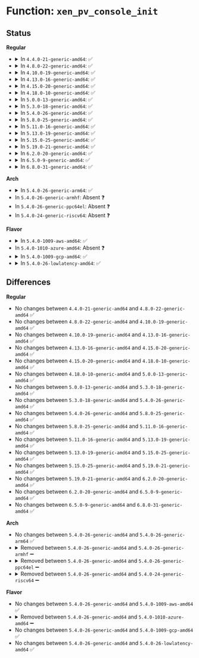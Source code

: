 # Function: <code>xen_pv_console_init</code>

## Status
<b>Regular</b>
<ul>
<li>
<details>
<summary>In <code>4.4.0-21-generic-amd64</code>: ✅</summary>

```c
int xen_pv_console_init()
```

```json
{
  "name": "xen_pv_console_init",
  "collision_type": "Unique Static",
  "inline_type": "No",
  "funcs": [
    {
      "addr": 18446744071584084544,
      "name": "xen_pv_console_init",
      "external": false,
      "loc": "drivers/tty/hvc/hvc_xen.c:248",
      "file": "drivers/tty/hvc/hvc_xen.c",
      "inline": "seen, unknown",
      "caller_inline": [],
      "caller_func": [
        "drivers/tty/hvc/hvc_xen.c:xen_hvc_init",
        "drivers/tty/hvc/hvc_xen.c:xen_cons_init"
      ]
    }
  ],
  "symbols": [
    {
      "addr": 18446744071584084544,
      "name": "xen_pv_console_init",
      "section": ".text",
      "bind": "STB_LOCAL",
      "size": 600
    }
  ]
}
```
</details>
</li>
<li>
<details>
<summary>In <code>4.8.0-22-generic-amd64</code>: ✅</summary>

```c
int xen_pv_console_init()
```

```json
{
  "name": "xen_pv_console_init",
  "collision_type": "Unique Static",
  "inline_type": "No",
  "funcs": [
    {
      "addr": 18446744071584415760,
      "name": "xen_pv_console_init",
      "external": false,
      "loc": "drivers/tty/hvc/hvc_xen.c:261",
      "file": "drivers/tty/hvc/hvc_xen.c",
      "inline": "seen, unknown",
      "caller_inline": [],
      "caller_func": [
        "drivers/tty/hvc/hvc_xen.c:xen_cons_init",
        "drivers/tty/hvc/hvc_xen.c:xen_hvc_init"
      ]
    }
  ],
  "symbols": [
    {
      "addr": 18446744071584415760,
      "name": "xen_pv_console_init",
      "section": ".text",
      "bind": "STB_LOCAL",
      "size": 219
    }
  ]
}
```
</details>
</li>
<li>
<details>
<summary>In <code>4.10.0-19-generic-amd64</code>: ✅</summary>

```c
int xen_pv_console_init()
```

```json
{
  "name": "xen_pv_console_init",
  "collision_type": "Unique Static",
  "inline_type": "No",
  "funcs": [
    {
      "addr": 18446744071584598656,
      "name": "xen_pv_console_init",
      "external": false,
      "loc": "drivers/tty/hvc/hvc_xen.c:261",
      "file": "drivers/tty/hvc/hvc_xen.c",
      "inline": "seen, unknown",
      "caller_inline": [],
      "caller_func": [
        "drivers/tty/hvc/hvc_xen.c:xen_cons_init",
        "drivers/tty/hvc/hvc_xen.c:xen_hvc_init"
      ]
    }
  ],
  "symbols": [
    {
      "addr": 18446744071584598656,
      "name": "xen_pv_console_init",
      "section": ".text",
      "bind": "STB_LOCAL",
      "size": 219
    }
  ]
}
```
</details>
</li>
<li>
<details>
<summary>In <code>4.13.0-16-generic-amd64</code>: ✅</summary>

```c
int xen_pv_console_init()
```

```json
{
  "name": "xen_pv_console_init",
  "collision_type": "Unique Static",
  "inline_type": "No",
  "funcs": [
    {
      "addr": 18446744071584680768,
      "name": "xen_pv_console_init",
      "external": false,
      "loc": "drivers/tty/hvc/hvc_xen.c:261",
      "file": "drivers/tty/hvc/hvc_xen.c",
      "inline": "seen, unknown",
      "caller_inline": [],
      "caller_func": [
        "drivers/tty/hvc/hvc_xen.c:xen_cons_init",
        "drivers/tty/hvc/hvc_xen.c:xen_hvc_init"
      ]
    }
  ],
  "symbols": [
    {
      "addr": 18446744071584680768,
      "name": "xen_pv_console_init",
      "section": ".text",
      "bind": "STB_LOCAL",
      "size": 216
    }
  ]
}
```
</details>
</li>
<li>
<details>
<summary>In <code>4.15.0-20-generic-amd64</code>: ✅</summary>

```c
int xen_pv_console_init()
```

```json
{
  "name": "xen_pv_console_init",
  "collision_type": "Unique Static",
  "inline_type": "No",
  "funcs": [
    {
      "addr": 18446744071585093680,
      "name": "xen_pv_console_init",
      "external": false,
      "loc": "drivers/tty/hvc/hvc_xen.c:248",
      "file": "drivers/tty/hvc/hvc_xen.c",
      "inline": "seen, unknown",
      "caller_inline": [],
      "caller_func": [
        "drivers/tty/hvc/hvc_xen.c:xen_cons_init",
        "drivers/tty/hvc/hvc_xen.c:xen_hvc_init"
      ]
    }
  ],
  "symbols": [
    {
      "addr": 18446744071585093680,
      "name": "xen_pv_console_init",
      "section": ".text",
      "bind": "STB_LOCAL",
      "size": 216
    }
  ]
}
```
</details>
</li>
<li>
<details>
<summary>In <code>4.18.0-10-generic-amd64</code>: ✅</summary>

```c
int xen_pv_console_init()
```

```json
{
  "name": "xen_pv_console_init",
  "collision_type": "Unique Static",
  "inline_type": "No",
  "funcs": [
    {
      "addr": 18446744071585326704,
      "name": "xen_pv_console_init",
      "external": false,
      "loc": "drivers/tty/hvc/hvc_xen.c:248",
      "file": "drivers/tty/hvc/hvc_xen.c",
      "inline": "seen, unknown",
      "caller_inline": [],
      "caller_func": [
        "drivers/tty/hvc/hvc_xen.c:xen_cons_init",
        "drivers/tty/hvc/hvc_xen.c:xen_hvc_init"
      ]
    }
  ],
  "symbols": [
    {
      "addr": 18446744071585326704,
      "name": "xen_pv_console_init",
      "section": ".text",
      "bind": "STB_LOCAL",
      "size": 216
    }
  ]
}
```
</details>
</li>
<li>
<details>
<summary>In <code>5.0.0-13-generic-amd64</code>: ✅</summary>

```c
int xen_pv_console_init()
```

```json
{
  "name": "xen_pv_console_init",
  "collision_type": "Unique Static",
  "inline_type": "No",
  "funcs": [
    {
      "addr": 18446744071585450160,
      "name": "xen_pv_console_init",
      "external": false,
      "loc": "drivers/tty/hvc/hvc_xen.c:248",
      "file": "drivers/tty/hvc/hvc_xen.c",
      "inline": "seen, unknown",
      "caller_inline": [],
      "caller_func": [
        "drivers/tty/hvc/hvc_xen.c:xen_cons_init",
        "drivers/tty/hvc/hvc_xen.c:xen_hvc_init"
      ]
    }
  ],
  "symbols": [
    {
      "addr": 18446744071585450160,
      "name": "xen_pv_console_init",
      "section": ".text",
      "bind": "STB_LOCAL",
      "size": 216
    }
  ]
}
```
</details>
</li>
<li>
<details>
<summary>In <code>5.3.0-18-generic-amd64</code>: ✅</summary>

```c
int xen_pv_console_init()
```

```json
{
  "name": "xen_pv_console_init",
  "collision_type": "Unique Static",
  "inline_type": "No",
  "funcs": [
    {
      "addr": 18446744071585666000,
      "name": "xen_pv_console_init",
      "external": false,
      "loc": "drivers/tty/hvc/hvc_xen.c:248",
      "file": "drivers/tty/hvc/hvc_xen.c",
      "inline": "seen, unknown",
      "caller_inline": [],
      "caller_func": [
        "drivers/tty/hvc/hvc_xen.c:xen_cons_init",
        "drivers/tty/hvc/hvc_xen.c:xen_hvc_init"
      ]
    }
  ],
  "symbols": [
    {
      "addr": 18446744071585666000,
      "name": "xen_pv_console_init",
      "section": ".text",
      "bind": "STB_LOCAL",
      "size": 214
    }
  ]
}
```
</details>
</li>
<li>
<details>
<summary>In <code>5.4.0-26-generic-amd64</code>: ✅</summary>

```c
int xen_pv_console_init()
```

```json
{
  "name": "xen_pv_console_init",
  "collision_type": "Unique Static",
  "inline_type": "No",
  "funcs": [
    {
      "addr": 18446744071585806976,
      "name": "xen_pv_console_init",
      "external": false,
      "loc": "drivers/tty/hvc/hvc_xen.c:248",
      "file": "drivers/tty/hvc/hvc_xen.c",
      "inline": "seen, unknown",
      "caller_inline": [],
      "caller_func": [
        "drivers/tty/hvc/hvc_xen.c:xen_cons_init",
        "drivers/tty/hvc/hvc_xen.c:xen_hvc_init"
      ]
    }
  ],
  "symbols": [
    {
      "addr": 18446744071585806976,
      "name": "xen_pv_console_init",
      "section": ".text",
      "bind": "STB_LOCAL",
      "size": 214
    }
  ]
}
```
</details>
</li>
<li>
<details>
<summary>In <code>5.8.0-25-generic-amd64</code>: ✅</summary>

```c
int xen_pv_console_init()
```

```json
{
  "name": "xen_pv_console_init",
  "collision_type": "Unique Static",
  "inline_type": "No",
  "funcs": [
    {
      "addr": 18446744071586538112,
      "name": "xen_pv_console_init",
      "external": false,
      "loc": "drivers/tty/hvc/hvc_xen.c:248",
      "file": "drivers/tty/hvc/hvc_xen.c",
      "inline": "seen, unknown",
      "caller_inline": [],
      "caller_func": [
        "drivers/tty/hvc/hvc_xen.c:xen_cons_init",
        "drivers/tty/hvc/hvc_xen.c:xen_hvc_init"
      ]
    }
  ],
  "symbols": [
    {
      "addr": 18446744071586538112,
      "name": "xen_pv_console_init",
      "section": ".text",
      "bind": "STB_LOCAL",
      "size": 218
    }
  ]
}
```
</details>
</li>
<li>
<details>
<summary>In <code>5.11.0-16-generic-amd64</code>: ✅</summary>

```c
int xen_pv_console_init()
```

```json
{
  "name": "xen_pv_console_init",
  "collision_type": "Unique Static",
  "inline_type": "No",
  "funcs": [
    {
      "addr": 18446744071586649328,
      "name": "xen_pv_console_init",
      "external": false,
      "loc": "drivers/tty/hvc/hvc_xen.c:248",
      "file": "drivers/tty/hvc/hvc_xen.c",
      "inline": "seen, unknown",
      "caller_inline": [],
      "caller_func": [
        "drivers/tty/hvc/hvc_xen.c:xen_cons_init",
        "drivers/tty/hvc/hvc_xen.c:xen_hvc_init"
      ]
    }
  ],
  "symbols": [
    {
      "addr": 18446744071586649328,
      "name": "xen_pv_console_init",
      "section": ".text",
      "bind": "STB_LOCAL",
      "size": 218
    }
  ]
}
```
</details>
</li>
<li>
<details>
<summary>In <code>5.13.0-19-generic-amd64</code>: ✅</summary>

```c
int xen_pv_console_init()
```

```json
{
  "name": "xen_pv_console_init",
  "collision_type": "Unique Static",
  "inline_type": "No",
  "funcs": [
    {
      "addr": 18446744071586533280,
      "name": "xen_pv_console_init",
      "external": false,
      "loc": "drivers/tty/hvc/hvc_xen.c:248",
      "file": "drivers/tty/hvc/hvc_xen.c",
      "inline": "seen, unknown",
      "caller_inline": [],
      "caller_func": [
        "drivers/tty/hvc/hvc_xen.c:xen_cons_init",
        "drivers/tty/hvc/hvc_xen.c:xen_hvc_init"
      ]
    }
  ],
  "symbols": [
    {
      "addr": 18446744071586533280,
      "name": "xen_pv_console_init",
      "section": ".text",
      "bind": "STB_LOCAL",
      "size": 218
    }
  ]
}
```
</details>
</li>
<li>
<details>
<summary>In <code>5.15.0-25-generic-amd64</code>: ✅</summary>

```c
int xen_pv_console_init()
```

```json
{
  "name": "xen_pv_console_init",
  "collision_type": "Unique Static",
  "inline_type": "No",
  "funcs": [
    {
      "addr": 18446744071587071696,
      "name": "xen_pv_console_init",
      "external": false,
      "loc": "drivers/tty/hvc/hvc_xen.c:283",
      "file": "drivers/tty/hvc/hvc_xen.c",
      "inline": "seen, unknown",
      "caller_inline": [],
      "caller_func": [
        "drivers/tty/hvc/hvc_xen.c:xen_cons_init",
        "drivers/tty/hvc/hvc_xen.c:xen_hvc_init"
      ]
    }
  ],
  "symbols": [
    {
      "addr": 18446744071587071696,
      "name": "xen_pv_console_init",
      "section": ".text",
      "bind": "STB_LOCAL",
      "size": 218
    }
  ]
}
```
</details>
</li>
<li>
<details>
<summary>In <code>5.19.0-21-generic-amd64</code>: ✅</summary>

```c
int xen_pv_console_init()
```

```json
{
  "name": "xen_pv_console_init",
  "collision_type": "Unique Static",
  "inline_type": "No",
  "funcs": [
    {
      "addr": 18446744071588374208,
      "name": "xen_pv_console_init",
      "external": false,
      "loc": "drivers/tty/hvc/hvc_xen.c:283",
      "file": "drivers/tty/hvc/hvc_xen.c",
      "inline": "seen, unknown",
      "caller_inline": [],
      "caller_func": [
        "drivers/tty/hvc/hvc_xen.c:xen_cons_init",
        "drivers/tty/hvc/hvc_xen.c:xen_hvc_init"
      ]
    }
  ],
  "symbols": [
    {
      "addr": 18446744071588374208,
      "name": "xen_pv_console_init",
      "section": ".text",
      "bind": "STB_LOCAL",
      "size": 225
    }
  ]
}
```
</details>
</li>
<li>
<details>
<summary>In <code>6.2.0-20-generic-amd64</code>: ✅</summary>

```c
int xen_pv_console_init()
```

```json
{
  "name": "xen_pv_console_init",
  "collision_type": "Unique Static",
  "inline_type": "No",
  "funcs": [
    {
      "addr": 18446744071589798208,
      "name": "xen_pv_console_init",
      "external": false,
      "loc": "drivers/tty/hvc/hvc_xen.c:288",
      "file": "drivers/tty/hvc/hvc_xen.c",
      "inline": "seen, unknown",
      "caller_inline": [],
      "caller_func": [
        "drivers/tty/hvc/hvc_xen.c:xen_cons_init",
        "drivers/tty/hvc/hvc_xen.c:xen_hvc_init"
      ]
    }
  ],
  "symbols": [
    {
      "addr": 18446744071589798208,
      "name": "xen_pv_console_init",
      "section": ".text",
      "bind": "STB_LOCAL",
      "size": 183
    }
  ]
}
```
</details>
</li>
<li>
<details>
<summary>In <code>6.5.0-9-generic-amd64</code>: ✅</summary>

```c
int xen_pv_console_init()
```

```json
{
  "name": "xen_pv_console_init",
  "collision_type": "Unique Static",
  "inline_type": "No",
  "funcs": [
    {
      "addr": 18446744071590103552,
      "name": "xen_pv_console_init",
      "external": false,
      "loc": "drivers/tty/hvc/hvc_xen.c:301",
      "file": "drivers/tty/hvc/hvc_xen.c",
      "inline": "seen, unknown",
      "caller_inline": [],
      "caller_func": [
        "drivers/tty/hvc/hvc_xen.c:xen_cons_init",
        "drivers/tty/hvc/hvc_xen.c:xen_hvc_init"
      ]
    }
  ],
  "symbols": [
    {
      "addr": 18446744071590103552,
      "name": "xen_pv_console_init",
      "section": ".text",
      "bind": "STB_LOCAL",
      "size": 183
    }
  ]
}
```
</details>
</li>
<li>
<details>
<summary>In <code>6.8.0-31-generic-amd64</code>: ✅</summary>

```c
int xen_pv_console_init()
```

```json
{
  "name": "xen_pv_console_init",
  "collision_type": "Unique Static",
  "inline_type": "No",
  "funcs": [
    {
      "addr": 18446744071590442944,
      "name": "xen_pv_console_init",
      "external": false,
      "loc": "drivers/tty/hvc/hvc_xen.c:302",
      "file": "drivers/tty/hvc/hvc_xen.c",
      "inline": "seen, unknown",
      "caller_inline": [],
      "caller_func": [
        "drivers/tty/hvc/hvc_xen.c:xen_cons_init",
        "drivers/tty/hvc/hvc_xen.c:xen_hvc_init"
      ]
    }
  ],
  "symbols": [
    {
      "addr": 18446744071590442944,
      "name": "xen_pv_console_init",
      "section": ".text",
      "bind": "STB_LOCAL",
      "size": 236
    }
  ]
}
```
</details>
</li>
</ul>
<b>Arch</b>
<ul>
<li>
<details>
<summary>In <code>5.4.0-26-generic-arm64</code>: ✅</summary>

```c
int xen_pv_console_init()
```

```json
{
  "name": "xen_pv_console_init",
  "collision_type": "Unique Static",
  "inline_type": "No",
  "funcs": [
    {
      "addr": 18446603336498527264,
      "name": "xen_pv_console_init",
      "external": false,
      "loc": "drivers/tty/hvc/hvc_xen.c:248",
      "file": "drivers/tty/hvc/hvc_xen.c",
      "inline": "seen, unknown",
      "caller_inline": [],
      "caller_func": [
        "drivers/tty/hvc/hvc_xen.c:xen_cons_init",
        "drivers/tty/hvc/hvc_xen.c:xen_hvc_init"
      ]
    }
  ],
  "symbols": [
    {
      "addr": 18446603336498527264,
      "name": "xen_pv_console_init",
      "section": ".text",
      "bind": "STB_LOCAL",
      "size": 404
    }
  ]
}
```
</details>
</li>
<li>
In <code>5.4.0-26-generic-armhf</code>: Absent ❓
</li>
<li>
In <code>5.4.0-26-generic-ppc64el</code>: Absent ❓
</li>
<li>
In <code>5.4.0-24-generic-riscv64</code>: Absent ❓
</li>
</ul>
<b>Flavor</b>
<ul>
<li>
<details>
<summary>In <code>5.4.0-1009-aws-amd64</code>: ✅</summary>

```c
int xen_pv_console_init()
```

```json
{
  "name": "xen_pv_console_init",
  "collision_type": "Unique Static",
  "inline_type": "No",
  "funcs": [
    {
      "addr": 18446744071585567968,
      "name": "xen_pv_console_init",
      "external": false,
      "loc": "drivers/tty/hvc/hvc_xen.c:248",
      "file": "drivers/tty/hvc/hvc_xen.c",
      "inline": "seen, unknown",
      "caller_inline": [],
      "caller_func": [
        "drivers/tty/hvc/hvc_xen.c:xen_cons_init",
        "drivers/tty/hvc/hvc_xen.c:xen_hvc_init"
      ]
    }
  ],
  "symbols": [
    {
      "addr": 18446744071585567968,
      "name": "xen_pv_console_init",
      "section": ".text",
      "bind": "STB_LOCAL",
      "size": 214
    }
  ]
}
```
</details>
</li>
<li>
In <code>5.4.0-1010-azure-amd64</code>: Absent ❓
</li>
<li>
<details>
<summary>In <code>5.4.0-1009-gcp-amd64</code>: ✅</summary>

```c
int xen_pv_console_init()
```

```json
{
  "name": "xen_pv_console_init",
  "collision_type": "Unique Static",
  "inline_type": "No",
  "funcs": [
    {
      "addr": 18446744071585757376,
      "name": "xen_pv_console_init",
      "external": false,
      "loc": "drivers/tty/hvc/hvc_xen.c:248",
      "file": "drivers/tty/hvc/hvc_xen.c",
      "inline": "seen, unknown",
      "caller_inline": [],
      "caller_func": [
        "drivers/tty/hvc/hvc_xen.c:xen_cons_init",
        "drivers/tty/hvc/hvc_xen.c:xen_hvc_init"
      ]
    }
  ],
  "symbols": [
    {
      "addr": 18446744071585757376,
      "name": "xen_pv_console_init",
      "section": ".text",
      "bind": "STB_LOCAL",
      "size": 214
    }
  ]
}
```
</details>
</li>
<li>
<details>
<summary>In <code>5.4.0-26-lowlatency-amd64</code>: ✅</summary>

```c
int xen_pv_console_init()
```

```json
{
  "name": "xen_pv_console_init",
  "collision_type": "Unique Static",
  "inline_type": "No",
  "funcs": [
    {
      "addr": 18446744071585866016,
      "name": "xen_pv_console_init",
      "external": false,
      "loc": "drivers/tty/hvc/hvc_xen.c:248",
      "file": "drivers/tty/hvc/hvc_xen.c",
      "inline": "seen, unknown",
      "caller_inline": [],
      "caller_func": [
        "drivers/tty/hvc/hvc_xen.c:xen_cons_init",
        "drivers/tty/hvc/hvc_xen.c:xen_hvc_init"
      ]
    }
  ],
  "symbols": [
    {
      "addr": 18446744071585866016,
      "name": "xen_pv_console_init",
      "section": ".text",
      "bind": "STB_LOCAL",
      "size": 212
    }
  ]
}
```
</details>
</li>
</ul>

## Differences
<b>Regular</b>
<ul>
<li>
No changes between <code>4.4.0-21-generic-amd64</code> and <code>4.8.0-22-generic-amd64</code> ✅
</li>
<li>
No changes between <code>4.8.0-22-generic-amd64</code> and <code>4.10.0-19-generic-amd64</code> ✅
</li>
<li>
No changes between <code>4.10.0-19-generic-amd64</code> and <code>4.13.0-16-generic-amd64</code> ✅
</li>
<li>
No changes between <code>4.13.0-16-generic-amd64</code> and <code>4.15.0-20-generic-amd64</code> ✅
</li>
<li>
No changes between <code>4.15.0-20-generic-amd64</code> and <code>4.18.0-10-generic-amd64</code> ✅
</li>
<li>
No changes between <code>4.18.0-10-generic-amd64</code> and <code>5.0.0-13-generic-amd64</code> ✅
</li>
<li>
No changes between <code>5.0.0-13-generic-amd64</code> and <code>5.3.0-18-generic-amd64</code> ✅
</li>
<li>
No changes between <code>5.3.0-18-generic-amd64</code> and <code>5.4.0-26-generic-amd64</code> ✅
</li>
<li>
No changes between <code>5.4.0-26-generic-amd64</code> and <code>5.8.0-25-generic-amd64</code> ✅
</li>
<li>
No changes between <code>5.8.0-25-generic-amd64</code> and <code>5.11.0-16-generic-amd64</code> ✅
</li>
<li>
No changes between <code>5.11.0-16-generic-amd64</code> and <code>5.13.0-19-generic-amd64</code> ✅
</li>
<li>
No changes between <code>5.13.0-19-generic-amd64</code> and <code>5.15.0-25-generic-amd64</code> ✅
</li>
<li>
No changes between <code>5.15.0-25-generic-amd64</code> and <code>5.19.0-21-generic-amd64</code> ✅
</li>
<li>
No changes between <code>5.19.0-21-generic-amd64</code> and <code>6.2.0-20-generic-amd64</code> ✅
</li>
<li>
No changes between <code>6.2.0-20-generic-amd64</code> and <code>6.5.0-9-generic-amd64</code> ✅
</li>
<li>
No changes between <code>6.5.0-9-generic-amd64</code> and <code>6.8.0-31-generic-amd64</code> ✅
</li>
</ul>
<b>Arch</b>
<ul>
<li>
No changes between <code>5.4.0-26-generic-amd64</code> and <code>5.4.0-26-generic-arm64</code> ✅
</li>
<li>
<details>
<summary>Removed between <code>5.4.0-26-generic-amd64</code> and <code>5.4.0-26-generic-armhf</code> ➖</summary>

```c
int xen_pv_console_init()
```
</details>
</li>
<li>
<details>
<summary>Removed between <code>5.4.0-26-generic-amd64</code> and <code>5.4.0-26-generic-ppc64el</code> ➖</summary>

```c
int xen_pv_console_init()
```
</details>
</li>
<li>
<details>
<summary>Removed between <code>5.4.0-26-generic-amd64</code> and <code>5.4.0-24-generic-riscv64</code> ➖</summary>

```c
int xen_pv_console_init()
```
</details>
</li>
</ul>
<b>Flavor</b>
<ul>
<li>
No changes between <code>5.4.0-26-generic-amd64</code> and <code>5.4.0-1009-aws-amd64</code> ✅
</li>
<li>
<details>
<summary>Removed between <code>5.4.0-26-generic-amd64</code> and <code>5.4.0-1010-azure-amd64</code> ➖</summary>

```c
int xen_pv_console_init()
```
</details>
</li>
<li>
No changes between <code>5.4.0-26-generic-amd64</code> and <code>5.4.0-1009-gcp-amd64</code> ✅
</li>
<li>
No changes between <code>5.4.0-26-generic-amd64</code> and <code>5.4.0-26-lowlatency-amd64</code> ✅
</li>
</ul>
